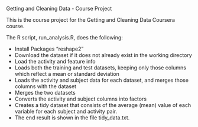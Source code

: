 Getting and Cleaning Data - Course Project

This is the course project for the Getting and Cleaning Data Coursera course. 

The R script, run_analysis.R, does the following:

* Install Packages “reshape2” 
* Download the dataset if it does not already exist in the working directory
* Load the activity and feature info
* Loads both the training and test datasets, keeping only those columns which reflect a mean or standard deviation
* Loads the activity and subject data for each dataset, and merges those columns with the dataset
* Merges the two datasets
* Converts the activity and subject columns into factors
* Creates a tidy dataset that consists of the average (mean) value of each variable for each subject and activity pair.
* The end result is shown in the file tidy_data.txt.
